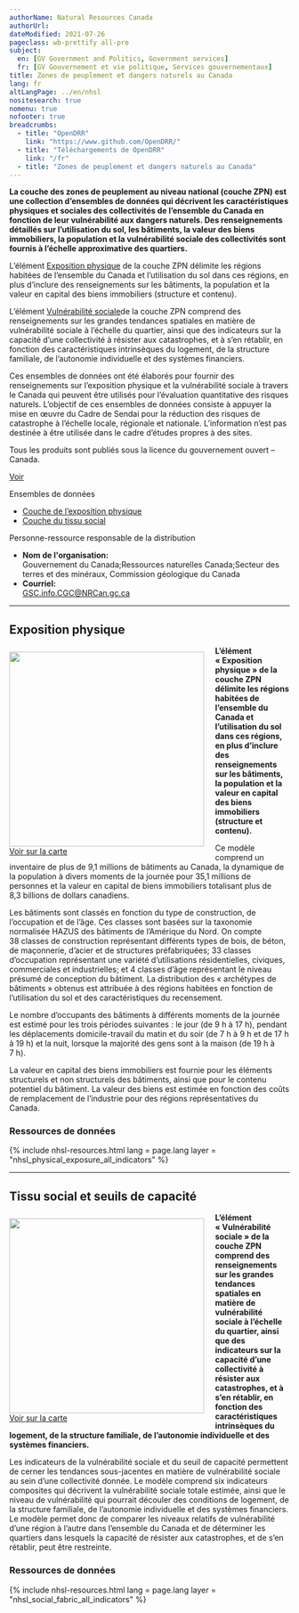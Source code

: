 ```yaml
---
authorName: Natural Resources Canada
authorUrl:
dateModified: 2021-07-26
pageclass: wb-prettify all-pre
subject:
  en: [GV Government and Politics, Government services]
  fr: [GV Gouvernement et vie politique, Services gouvernementaux]
title: Zones de peuplement et dangers naturels au Canada
lang: fr
altLangPage: ../en/nhsl
nositesearch: true
nomenu: true
nofooter: true
breadcrumbs:
  - title: "OpenDRR"
    link: "https://www.github.com/OpenDRR/"
  - title: "Téléchargements de OpenDRR"
    link: "/fr"
  - title: "Zones de peuplement et dangers naturels au Canada"
---
```

<p><strong>La couche des zones de peuplement au niveau national (couche ZPN) est une collection d’ensembles de données qui décrivent les caractéristiques physiques et sociales des collectivités de l’ensemble du Canada en fonction de leur vulnérabilité aux dangers naturels. Des renseignements détaillés sur l’utilisation du sol, les bâtiments, la valeur des biens immobiliers, la population et la vulnérabilité sociale des collectivités sont fournis à l’échelle approximative des quartiers.</strong></p>
<div class="row">
  <div class="col-md-8">
    <p>L’élément <a href='#physical_exposure'>Exposition physique</a> de la couche ZPN délimite les régions habitées de l’ensemble du Canada et l’utilisation du sol dans ces régions, en plus d’inclure des renseignements sur les bâtiments, la population et la valeur en capital des biens immobiliers (structure et contenu).</p>
    <p>L’élément <a href='#social_fabric'>Vulnérabilité sociale</a>de la couche ZPN comprend des renseignements sur les grandes tendances spatiales en matière de vulnérabilité sociale à l’échelle du quartier, ainsi que des indicateurs sur la capacité d’une collectivité à résister aux catastrophes, et à s’en rétablir, en fonction des caractéristiques intrinsèques du logement, de la structure familiale, de l’autonomie individuelle et des systèmes financiers.</p>
    <!-- <p>La <a href='#risk_dynamics'>couche de la dynamique des risques</a> utilise l’information disponible sur la croissance de la population et les changements à l’utilisation des terres depuis 1975 pour évaluer comment l’évolution des tendances de l’urbanisation contribuent à aggraver les profils de risques naturels au fil du temps au Canada.</p> -->
    <p>Ces ensembles de données ont été élaborés pour fournir des renseignements sur l’exposition physique et la vulnérabilité sociale à travers le Canada qui peuvent être utilisés pour l’évaluation quantitative des risques naturels. L’objectif de ces ensembles de données consiste à appuyer la mise en œuvre du Cadre de Sendai pour la réduction des risques de catastrophe à l’échelle locale, régionale et nationale. L’information n’est pas destinée à être utilisée dans le cadre d’études propres à des sites.</p>
    <section class="jumbotron">
      <p>Tous les produits sont publiés sous la licence du gouvernement ouvert – Canada.</p>
      <p><a href="https://ouvert.canada.ca/fr/licence-du-gouvernement-ouvert-canada" class="btn btn-info btn-lg" role="button">Voir</a></p>
    </section>
  </div>
  <div class="col-md-4">
  <div class="panel panel-primary mrgn-tp-sm">
      <div class="panel-heading">
        <div class="panel-title">Ensembles de données</div>
      </div>
      <ul class="list-group">
        <li class="list-group-item">
          <a href='#physical_exposure'>Couche de l’exposition physique</a>
        </li>
        <li class="list-group-item">
          <a href='#social_fabric'>Couche du tissu social</a>
        </li>
      </ul>
    </div>
    <div class="panel panel-primary">
      <div class="panel-heading">
        <div class="panel-title">Personne-ressource responsable de la distribution</div>
      </div>
      <ul class="list-group">
        <li class="list-group-item">
          <b>Nom de l'organisation:</b><br>
          Gouvernement du Canada;Ressources naturelles Canada;Secteur des terres et des minéraux, Commission géologique du Canada
        </li>   
        <li class="list-group-item">
          <b>Courriel:</b><br>
          <a href="mailto:GSC.info.CGC@NRCan.gc.ca">GSC.info.CGC@NRCan.gc.ca</a>
        </li>
      </ul>
    </div>
  </div>
</div>

<hr>

<a name="physical_exposure"></a>

## Exposition physique

<p>
  <div class="card" style="float:left;margin:10px 20px 0px 0px;">
    <img src="../assets/img/nhsl_physical_exposure.png" width="350" class="img-rounded img-responsive"/>
    <div class="card-body">
      <a href="nhsl_physical_exposure_map.html" class="btn btn-primary btn-lg btn-block mrgn-tp-sm" role="button"> Voir sur la carte </a>
    </div>
  </div>
  <strong>L’élément « Exposition physique » de la couche ZPN délimite les régions habitées de l’ensemble du Canada et l’utilisation du sol dans ces régions, en plus d’inclure des renseignements sur les bâtiments, la population et la valeur en capital des biens immobiliers (structure et contenu).</strong></p>

<p>Ce modèle comprend un inventaire de plus de 9,1 millions de bâtiments au Canada, la dynamique de la population à divers moments de la journée pour 35,1 millions de personnes et la valeur en capital de biens immobiliers totalisant plus de 8,3 billions de dollars canadiens.</p>

<p>Les bâtiments sont classés en fonction du type de construction, de l’occupation et de l’âge. Ces classes sont basées sur la taxonomie normalisée HAZUS des bâtiments de l’Amérique du Nord. On compte 38 classes de construction représentant différents types de bois, de béton, de maçonnerie, d’acier et de structures préfabriquées; 33 classes d’occupation représentant une variété d’utilisations résidentielles, civiques, commerciales et industrielles; et 4 classes d’âge représentant le niveau présumé de conception du bâtiment. La distribution des « archétypes de bâtiments » obtenus est attribuée à des régions habitées en fonction de l’utilisation du sol et des caractéristiques du recensement.</p>

<p>Le nombre d’occupants des bâtiments à différents moments de la journée est estimé pour les trois périodes suivantes : le jour (de 9 h à 17 h), pendant les déplacements domicile-travail du matin et du soir (de 7 h à 9 h et de 17 h à 19 h) et la nuit, lorsque la majorité des gens sont à la maison (de 19 h à 7 h).</p>

<p>La valeur en capital des biens immobiliers est fournie pour les éléments structurels et non structurels des bâtiments, ainsi que pour le contenu potentiel du bâtiment. La valeur des biens est estimée en fonction des coûts de remplacement de l’industrie pour des régions représentatives du Canada.</p>

### Ressources de données

<div id="nhsl_physical_exposure_all_indicators">
  {% include nhsl-resources.html lang = page.lang layer = "nhsl_physical_exposure_all_indicators" %}
</div>

<hr>

<a name="social_fabric"></a>

## Tissu social et seuils de capacité

<p>
  <div class="card" style="float:left;margin:10px 20px 0px 0px;">
    <img src="../assets/img/nhsl_social_fabric.png" width="350" class="img-rounded img-responsive"/>
    <div class="card-body">
      <a href="nhsl_social_fabric_map.html" class="btn btn-primary btn-lg btn-block mrgn-tp-sm" role="button"> Voir sur la carte </a>
    </div>
  </div>
  <strong>L’élément « Vulnérabilité sociale » de la couche ZPN comprend des renseignements sur les grandes tendances spatiales en matière de vulnérabilité sociale à l’échelle du quartier, ainsi que des indicateurs sur la capacité d’une collectivité à résister aux catastrophes, et à s’en rétablir, en fonction des caractéristiques intrinsèques du logement, de la structure familiale, de l’autonomie individuelle et des systèmes financiers.</strong></p>

<p>Les indicateurs de la vulnérabilité sociale et du seuil de capacité permettent de cerner les tendances sous-jacentes en matière de vulnérabilité sociale au sein d’une collectivité donnée. Le modèle comprend six indicateurs composites qui décrivent la vulnérabilité sociale totale estimée, ainsi que le niveau de vulnérabilité qui pourrait découler des conditions de logement, de la structure familiale, de l’autonomie individuelle et des systèmes financiers. Le modèle permet donc de comparer les niveaux relatifs de vulnérabilité d’une région à l’autre dans l’ensemble du Canada et de déterminer les quartiers dans lesquels la capacité de résister aux catastrophes, et de s’en rétablir, peut être restreinte.</p>

### Ressources de données

<div id="nhsl_social_fabric_all_indicators">
  {% include nhsl-resources.html lang = page.lang layer = "nhsl_social_fabric_all_indicators" %}
</div>

<script src="https://code.jquery.com/jquery-1.12.2.min.js"
        integrity="sha256-lZFHibXzMHo3GGeehn1hudTAP3Sc0uKXBXAzHX1sjtk=" crossorigin="anonymous"></script>

<script>
  let layers = [ 'nhsl_risk_dynamics_all_indicators', 'nhsl_social_fabric_all_indicators', 'nhsl_physical_exposure_all_indicators', 'nhsl_hazard_threat_all_indicators']
  for ( l in layers ) {
    $( '#select-rgn-' + layers[l] ).on( 'change', function() {
      $( ".ab, .bc, .mb, .ns, .nl, .qc, .on, .nu, .yt, .nt, .sk, .pe, .nb, .rgn" ).hide();

      $("select").val( $( this ).val() );

      if ( $( this ).val() ) {
        let p = '.' + $( this ).val() + ', .rgn';
        $( p ).fadeIn();
      }
    });
  }
</script>

<style>

.ab, .bc, .mb, .ns, .nl, .qc, .on, .nu, .yt, .nt, .sk, .pe, .nb, .rgn { display:none; }

.GPKG {
  color: #083c6c;
  background-color: #e8f2f4;
}

.ESRI.REST {
  color: #278400;
  background-color: #d8eeca;
}

.EXCEL {
  color: #f90;
  background-color: #f9f4d4;
}
</style>
